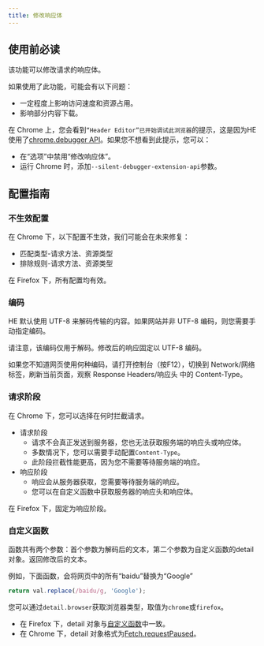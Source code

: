 ```yaml
---
title: 修改响应体
---
```


## 使用前必读

该功能可以修改请求的响应体。

如果使用了此功能，可能会有以下问题：
* 一定程度上影响访问速度和资源占用。
* 影响部分内容下载。

在 Chrome 上，您会看到`“Header Editor”已开始调试此浏览器`的提示，这是因为HE使用了[chrome.debugger API](https://developer.chrome.com/docs/extensions/reference/api/debugger)。如果您不想看到此提示，您可以：
* 在“选项”中禁用“修改响应体”。
* 运行 Chrome 时，添加`--silent-debugger-extension-api`参数。

## 配置指南

### 不生效配置

在 Chrome 下，以下配置不生效，我们可能会在未来修复：
* 匹配类型-请求方法、资源类型
* 排除规则-请求方法、资源类型

在 Firefox 下，所有配置均有效。

### 编码
HE 默认使用 UTF-8 来解码传输的内容。如果网站并非 UTF-8 编码，则您需要手动指定编码。

请注意，该编码仅用于解码。修改后的响应固定以 UTF-8 编码。

如果您不知道网页使用何种编码，请打开控制台（按F12），切换到 Network/网络 标签，刷新当前页面，观察 Response Headers/响应头 中的 Content-Type。

### 请求阶段

在 Chrome 下，您可以选择在何时拦截请求。
* 请求阶段
  * 请求不会真正发送到服务器，您也无法获取服务端的响应头或响应体。
  * 多数情况下，您可以需要手动配置`Content-Type`。
  * 此阶段拦截性能更高，因为您不需要等待服务端的响应。
* 响应阶段
  * 响应会从服务器获取，您需要等待服务端的响应。
  * 您可以在自定义函数中获取服务器的响应头和响应体。

在 Firefox 下，固定为响应阶段。

### 自定义函数
函数共有两个参数：首个参数为解码后的文本，第二个参数为自定义函数的detail对象。返回修改后的文本。

例如，下面函数，会将网页中的所有“baidu”替换为“Google”
```js
return val.replace(/baidu/g, 'Google');
```

您可以通过`detail.browser`获取浏览器类型，取值为`chrome`或`firefox`。
* 在 Firefox 下，detail 对象与[自定义函数](./custom-function)中一致。
* 在 Chrome 下，detail 对象格式为[Fetch.requestPaused](https://chromedevtools.github.io/devtools-protocol/tot/Fetch/#event-requestPaused)。
